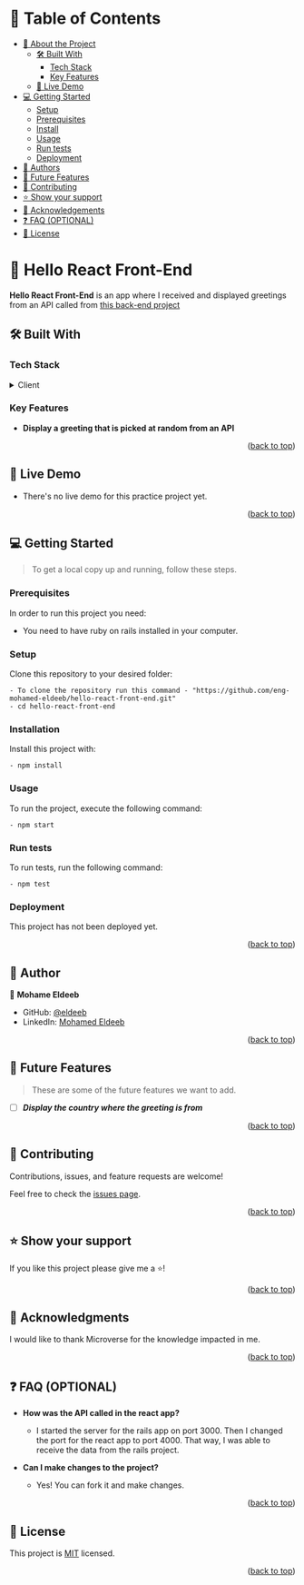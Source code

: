 <a name="readme-top"></a>

<!-- TABLE OF CONTENTS -->

# 📗 Table of Contents

- [📖 About the Project](#about-project)
  - [🛠 Built With](#built-with)
    - [Tech Stack](#tech-stack)
    - [Key Features](#key-features)
  - [🚀 Live Demo](#live-demo)
- [💻 Getting Started](#getting-started)
  - [Setup](#setup)
  - [Prerequisites](#prerequisites)
  - [Install](#install)
  - [Usage](#usage)
  - [Run tests](#run-tests)
  - [Deployment](#triangular_flag_on_post-deployment)
- [👥 Authors](#authors)
- [🔭 Future Features](#future-features)
- [🤝 Contributing](#contributing)
- [⭐️ Show your support](#support)
- [🙏 Acknowledgements](#acknowledgements)
- [❓ FAQ (OPTIONAL)](#faq)
- [📝 License](#license)

<!-- PROJECT DESCRIPTION -->

# 📖 Hello React Front-End <a name="about-project"></a>

**Hello React Front-End** is an app where I received and displayed greetings from an API called from [this back-end project](https://github.com/eng-mohamed-eldeeb/hello-rails-back-end)

## 🛠 Built With <a name="built-with"></a>

### Tech Stack <a name="tech-stack"></a>

<details>
  <summary>Client</summary>
  <ul>
    <li><a href="https://reactjs.org/">React.js</a></li>
  </ul>
</details>

<!-- Features -->

### Key Features <a name="key-features"></a>

- **Display a greeting that is picked at random from an API**

<p align="right">(<a href="#readme-top">back to top</a>)</p>

<!-- LIVE DEMO -->

## 🚀 Live Demo <a name="live-demo"></a>

- There's no live demo for this practice project yet.

<p align="right">(<a href="#readme-top">back to top</a>)</p>

<!-- GETTING STARTED -->

## 💻 Getting Started <a name="getting-started"></a>

> To get a local copy up and running, follow these steps.

### Prerequisites

In order to run this project you need:

- You need to have ruby on rails installed in your computer.

### Setup
Clone this repository to your desired folder:
```
- To clone the repository run this command - "https://github.com/eng-mohamed-eldeeb/hello-react-front-end.git"
- cd hello-react-front-end
```
### Installation
Install this project with:
```
- npm install
```

### Usage
To run the project, execute the following command:
```
- npm start
```

### Run tests
To run tests, run the following command:
```
- npm test
```

### Deployment

This project has not been deployed yet.

<p align="right">(<a href="#readme-top">back to top</a>)</p>

<!-- AUTHORS -->

## 👥 Author <a name="authors"></a>

👤 **Mohame Eldeeb**

- GitHub: [@eldeeb](https://github.com/eng-mohamed-eldeeb)
- LinkedIn: [Mohamed Eldeeb](https://linkedin.com/in/eng-mohamed-eldeeb/)

<p align="right">(<a href="#readme-top">back to top</a>)</p>

<!-- FUTURE FEATURES -->

## 🔭 Future Features <a name="future-features"></a>

> These are some of the future features we want to add.

- [ ] ***Display the country where the greeting is from***

<p align="right">(<a href="#readme-top">back to top</a>)</p>

<!-- CONTRIBUTING -->

## 🤝 Contributing <a name="contributing"></a>

Contributions, issues, and feature requests are welcome!

Feel free to check the [issues page](../../issues/).

<p align="right">(<a href="#readme-top">back to top</a>)</p>

<!-- SUPPORT -->

## ⭐️ Show your support <a name="support"></a>

If you like this project please give me a ⭐️!

<p align="right">(<a href="#readme-top">back to top</a>)</p>

<!-- ACKNOWLEDGEMENTS -->

## 🙏 Acknowledgments <a name="acknowledgements"></a>

I would like to thank Microverse for the knowledge impacted in me.

<p align="right">(<a href="#readme-top">back to top</a>)</p>

<!-- FAQ (optional) -->

## ❓ FAQ (OPTIONAL) <a name="faq"></a>

- **How was the API called in the react app?**

  - I started the server for the rails app on port 3000. Then I changed the port for the
  react app to port 4000. That way, I was able to receive the data from the rails project.

- **Can I make changes to the project?**

  - Yes! You can fork it and make changes.

<p align="right">(<a href="#readme-top">back to top</a>)</p>

<!-- LICENSE -->

## 📝 License <a name="license"></a>

This project is [MIT](./LICENSE) licensed.

<p align="right">(<a href="#readme-top">back to top</a>)</p>